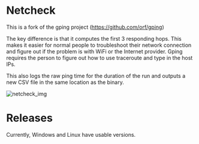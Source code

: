 # Netcheck
This is a fork of the gping project (https://github.com/orf/gping)

The key difference is that it computes the first 3 responding hops.  This makes it easier for normal people to troubleshoot their network connection and figure out if the problem is with WiFi or the Internet provider.  Gping requires the person to figure out how to use traceroute and type in the host IPs.

This also logs the raw ping time for the duration of the run and outputs a new CSV file in the same location as the binary.

![netcheck_img](https://user-images.githubusercontent.com/78395223/129528473-be562495-85b8-440c-9a55-e87a3bde3288.png)

# Releases
Currently, Windows and Linux have usable versions.
